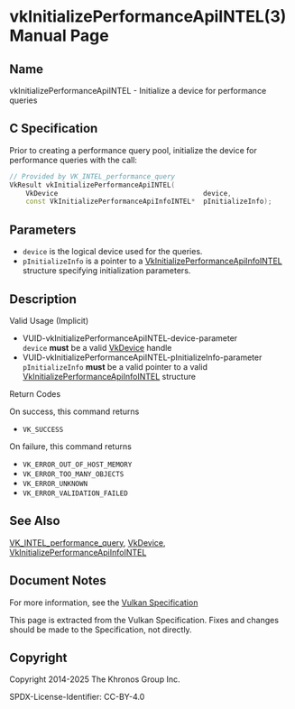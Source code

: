 # vkInitializePerformanceApiINTEL(3) Manual Page

## Name

vkInitializePerformanceApiINTEL - Initialize a device for performance queries



## [](#_c_specification)C Specification

Prior to creating a performance query pool, initialize the device for performance queries with the call:

```c++
// Provided by VK_INTEL_performance_query
VkResult vkInitializePerformanceApiINTEL(
    VkDevice                                    device,
    const VkInitializePerformanceApiInfoINTEL*  pInitializeInfo);
```

## [](#_parameters)Parameters

- `device` is the logical device used for the queries.
- `pInitializeInfo` is a pointer to a [VkInitializePerformanceApiInfoINTEL](https://registry.khronos.org/vulkan/specs/latest/man/html/VkInitializePerformanceApiInfoINTEL.html) structure specifying initialization parameters.

## [](#_description)Description

Valid Usage (Implicit)

- [](#VUID-vkInitializePerformanceApiINTEL-device-parameter)VUID-vkInitializePerformanceApiINTEL-device-parameter  
  `device` **must** be a valid [VkDevice](https://registry.khronos.org/vulkan/specs/latest/man/html/VkDevice.html) handle
- [](#VUID-vkInitializePerformanceApiINTEL-pInitializeInfo-parameter)VUID-vkInitializePerformanceApiINTEL-pInitializeInfo-parameter  
  `pInitializeInfo` **must** be a valid pointer to a valid [VkInitializePerformanceApiInfoINTEL](https://registry.khronos.org/vulkan/specs/latest/man/html/VkInitializePerformanceApiInfoINTEL.html) structure

Return Codes

On success, this command returns

- `VK_SUCCESS`

On failure, this command returns

- `VK_ERROR_OUT_OF_HOST_MEMORY`
- `VK_ERROR_TOO_MANY_OBJECTS`
- `VK_ERROR_UNKNOWN`
- `VK_ERROR_VALIDATION_FAILED`

## [](#_see_also)See Also

[VK\_INTEL\_performance\_query](https://registry.khronos.org/vulkan/specs/latest/man/html/VK_INTEL_performance_query.html), [VkDevice](https://registry.khronos.org/vulkan/specs/latest/man/html/VkDevice.html), [VkInitializePerformanceApiInfoINTEL](https://registry.khronos.org/vulkan/specs/latest/man/html/VkInitializePerformanceApiInfoINTEL.html)

## [](#_document_notes)Document Notes

For more information, see the [Vulkan Specification](https://registry.khronos.org/vulkan/specs/latest/html/vkspec.html#vkInitializePerformanceApiINTEL)

This page is extracted from the Vulkan Specification. Fixes and changes should be made to the Specification, not directly.

## [](#_copyright)Copyright

Copyright 2014-2025 The Khronos Group Inc.

SPDX-License-Identifier: CC-BY-4.0